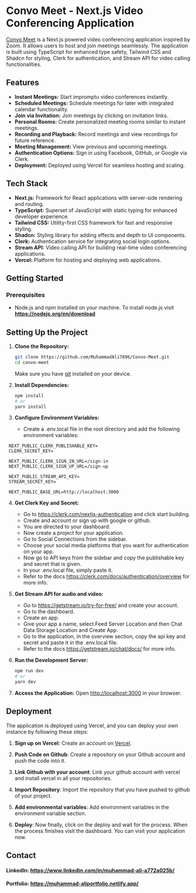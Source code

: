 # Convo Meet - Next.js Video Conferencing Application

[Convo Meet](https://convo-meet.vercel.app/) is a Next.js powered video conferencing application inspired by Zoom. It allows users to host and join meetings seamlessly. The application is built using TypeScript for enhanced type safety, Tailwind CSS and Shadcn for styling, Clerk for authentication, and Stream API for video calling functionalities.

## Features

- **Instant Meetings:** Start impromptu video conferences instantly.
- **Scheduled Meetings:** Schedule meetings for later with integrated calendar functionality.
- **Join via Invitation:** Join meetings by clicking on invitation links.
- **Personal Rooms:** Create personalized meeting rooms similar to instant meetings.
- **Recording and Playback:** Record meetings and view recordings for future reference.
- **Meeting Management:** View previous and upcoming meetings.
- **Authentication Options:** Sign in using Facebook, GitHub, or Google via Clerk.
- **Deployment:** Deployed using Vercel for seamless hosting and scaling.

## Tech Stack

- **Next.js:** Framework for React applications with server-side rendering and routing.
- **TypeScript:** Superset of JavaScript with static typing for enhanced developer experience.
- **Tailwind CSS:** Utility-first CSS framework for fast and responsive styling.
- **Shadcn:** Styling library for adding effects and depth to UI components.
- **Clerk:** Authentication service for integrating social login options.
- **Stream API:** Video calling API for building real-time video conferencing applications.
- **Vercel:** Platform for hosting and deploying web applications.

## Getting Started

### Prerequisites

- Node.js and npm installed on your machine. To install node.js visit **https://nodejs.org/en/download**

## Setting Up the Project

1. **Clone the Repository:**
   ```bash
   git clone https://github.com/MuhammadAli7896/Convo-Meet.git
   cd convo-meet
   ```
   Make sure you have [git](https://git-scm.com/downloads) installed on your device.

2. **Install Dependencies:**
   ```bash
   npm install
   # or
   yarn install
   ```

3. **Configure Environment Variables:**
   - Create a .env.local file in the root directory and add the following environment variables:
  ```env
   NEXT_PUBLIC_CLERK_PUBLISHABLE_KEY=
   CLERK_SECRET_KEY=

   NEXT_PUBLIC_CLERK_SIGN_IN_URL=/sign-in
   NEXT_PUBLIC_CLERK_SIGN_UP_URL=/sign-up

   NEXT_PUBLIC_STREAM_API_KEY=
   STREAM_SECRET_KEY=

   NEXT_PUBLIC_BASE_URL=http://localhost:3000
   ```

4. **Get Clerk Key and Secret:**
   - Go to https://clerk.com/nextjs-authentication and click start building.
   - Create and account or sign up with google or github.
   - You are directed to your dashboard.
   - Now create a project for your application.
   - Go to Social Connections from the sidebar.
   - Choose your social media platforms that you want for authentication on your app.
   - Now go to API keys from the sidebar and copy the publishable key and secret that is given.
   - In your .env.local file, simply paste it.
   - Refer to the docs https://clerk.com/docs/authentication/overview for more info.
  
5. **Get Stream API for audio and video:**
   - Go to https://getstream.io/try-for-free/ and create your account.
   - Go to the dashboard.
   - Create an app.
   - Give your app a name, select Feed Server Location and then Chat Data Storage Location and Create App.
   - Go to the application, in the overview section, copy the api key and secret and paste it in the .env.local file.
   - Refer to the docs https://getstream.io/chat/docs/ for more info.

4. **Run the Development Server:**
   ```bash
   npm run dev
   # or
   yarn dev
   ```

5. **Access the Application:**
   Open [http://localhost:3000](http://localhost:3000) in your browser.

## Deployment

The application is deployed using Vercel, and you can deploy your own instance by following these steps:

1. **Sign up on Vercel:**
   Create an account on [Vercel](https://vercel.com/).

2. **Push Code on Github**:
   Create a repository on your Github account and push the code into it.

4. **Link Github with your account**:
   Link your github account with vercel and install vercel in all your repositories.

5. **Import Repository**:
   Import the repository that you have pushed to github of your project.

6. **Add environmental variables**:
   Add environment variables in the environment variable section.

7. **Deploy**:
   Now finally, click on the deploy and wait for the process. When the process finishes visit the dashboard. You can visit your application now.


## Contact

#### LinkedIn: https://www.linkedin.com/in/muhammad-ali-a772a025b/
#### Portfolio: https://muhammad-aliportfolio.netlify.app/
<br />
